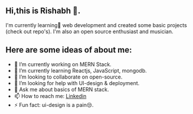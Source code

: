 ## Hi,this is Rishabh 👋.

I'm currently learning🌱 web development and created some basic projects (check out repo's). I'm also an open source enthusiast and musician.

## Here are some ideas of about me:
- 🔭 I’m currently working on MERN Stack.
- 🏫 I’m currently learning Reactjs, JavaScript, mongodb.
- 👯 I’m looking to collaborate on open-source.
- 🤔 I’m looking for help with UI-design & deployment.
- 💬 Ask me about basics of MERN stack.
- 📫 How to reach me: <a href="https://in.linkedin.com/in/rishabh-tyagi-a565771a2">Linkedin</a>
- ⚡ Fun fact: ui-design is a pain😒.

<!--
**Rish7223/Rish7223** is a ✨ _special_ ✨ repository because its `README.md` (this file) appears on your GitHub profile.
Here are some ideas to get you started:
- 🔭 I’m currently working on ...
-  I’m currently learning ...
- 👯 I’m looking to collaborate on ...
- 🤔 I’m looking for help with ...
- 💬 Ask me about ...
- 📫 How to reach me: ...
- 😄 Pronouns: ...
- ⚡ Fun fact: ...
-->
